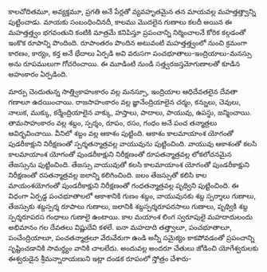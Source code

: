 ﻿కాలచోదితమూ, అవ్యక్తమూ, ప్రగతి అనే పేర్లతో వ్యవహృతమైన తన మాయవల్ల మహత్తత్త్వాన్ని పుట్టించాడు. మాయకు సంబంధించినదీ, కాలము మొదలైన గుణాలు కలదీ అయిన ఈ మహత్తత్త్వం భగవంతుని కంటికి మాత్రమే కనిపిస్తూ ప్రపంచాన్ని నిర్మించాలనే కోరిక కల్గడంతో ఇంకొక రూపాన్ని పొందింది. రూపాంతరం పొందిన అటువంటి మహత్తత్త్వంలో నుంచి క్రమంగా కారణం, కార్యం, కర్త అనే భేదాలు ఏర్పడి అవి వరుసగా పంచభూతాలు-ఇంద్రియాలు-మనస్సు అను రూపములుగా గోచరించాయి. ఈ మూడింటి నుండి సత్త్వరజస్తమోగుణాలతో కూడిన అహంకారం ఏర్పడింది. 

మార్పు చెందుతున్న సాత్త్వికాహంకారం వల్ల మనస్సూ, ఇంద్రియాల ఆధిదేవతలైన దేవతా గణాలూ ఉదయించాయి. రాజసాహంకారం వల్ల జ్ఞానేంద్రియాలైన చర్మం, కన్నులు, చెవులు, నాలుక, ముక్కు, కర్మేంద్రియాలైన వాక్కు, హస్తాలు, పాదాలు, పాయువు, ఉపస్థు, జన్మించాయి. తామసాహంకారం వల్ల శబ్దం, స్పర్శం, రూపం, రసం, గంధం అనే పంచ తన్మాత్రలు ఆవిర్భవించాయి. వీనిలో శబ్దం వల్ల ఆకాశం పుట్టింది. ఆకాశం కాలమాయాంశ యోగంతో పుడరీకాక్షుని నిరీక్షణంతో స్పర్శతన్మాత్రవల్ల వాయువును పుట్టించింది. వాయువు ఆకాశంతో కలసి కాలమాయాంశ యోగంతో పుండరీకాక్షుని నిరీక్షణంతో రూపతన్మాత్రవల్ల లోకలోచనమైన తేజస్సును పుట్టించింది. తేజస్సు వాయువుతో కలసి కాలమాయాంశ యోగంతో పుండరీకాక్షుని నిరీక్షణంతో రసతన్మాత్రవల్ల జలాన్ని కలిగించింది. జలం తేజస్సుతో కలిసి కాల మాయంశయోగంతో పుండరీకాక్షుని నిరీక్షణంతో గంధతన్మాత్రవల్ల పృథ్విని పుట్టించింది.
ఈ విధంగా ఏర్పడ్డ పంచభూతాలలో ఆకాశానికి గుణం శబ్దం, వాయువునకు శబ్ద స్పర్శాలు గుణాలు, తేజస్సుకు శబ్దస్పర్శ రూపాలు గుణాలు, జలానికి శబ్దస్పర్శరూపరసాలు గుణాలు, పృథ్వికి శబ్ద స్పర్శరూపరస గంధాలు గుణాలై ఉంటాయి. కాల మయాంశ లింగ స్వరూపులై మహదాదులందు అభిమానం గల దేవతలు విష్ణుదేవి కళలే. ఐనా మహదాది తత్త్వాలూ, పంచభూతాలూ, పంచేంద్రియాలూ, పంచతన్మాత్రలూ వేరువేరుగా ఉండి అన్నీ సమైక్యం కాకపోవడంతో ప్రపంచాన్ని సృష్టించడానికి సామర్థ్యం వానికి చాలలేదు. అందువల్ల అందరూ చేతులు జోడించి యోగేశ్వరులకు ఈశ్వరుడైన శ్రీమన్నారాయణుని ఇట్లా దండక రూపంలో స్తోత్రం చేశారు- 

